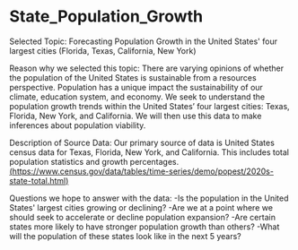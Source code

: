 # State_Population_Growth

Selected Topic: Forecasting Population Growth in the United States' four largest cities (Florida, Texas, California, New York)

Reason why we selected this topic: There are varying opinions of whether the population of the United States is sustainable from a resources perspective. Population has a unique impact the sustainability of our climate, education system, and economy. We seek to understand the population growth trends within the United States’ four largest cities: Texas, Florida, New York, and California. We will then use this data to make inferences about population viability.

Description of Source Data: Our primary source of data is United States census data for Texas, Florida, New York, and California. This includes total population statistics and growth percentages. [(https://www.census.gov/data/tables/time-series/demo/popest/2020s-state-total.html)](https://www.census.gov/data/tables/time-series/demo/popest/2020s-state-total.html)

Questions we hope to answer with the data:
-Is the population in the United States' largest cities growing or declining?
-Are we at a point where we should seek to accelerate or decline population expansion?
-Are certain states more likely to have stronger population growth than others?
-What will the population of these states look like in the next 5 years?
